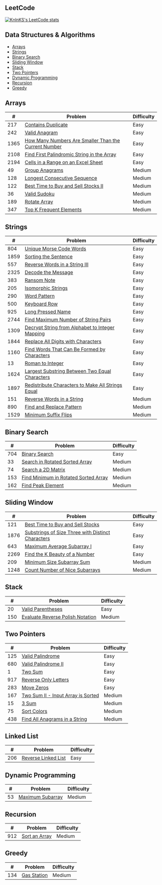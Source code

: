 ## LeetCode

[![KnlnKS's LeetCode stats](https://leetcode-stats-six.vercel.app/?username=joshdavidang)](https://github.com/KnlnKS/leetcode-stats)

## Data Structures & Algorithms

- [Arrays](https://github.com/joshuadavidang/data-structures-and-algorithms#arrays)
- [Strings](https://github.com/joshuadavidang/data-structures-and-algorithms#strings)
- [Binary Search](https://github.com/joshuadavidang/data-structures-and-algorithms#binary-search)
- [Sliding Window](https://github.com/joshuadavidang/data-structures-and-algorithms#sliding-window)
- [Stack](https://github.com/joshuadavidang/data-structures-and-algorithms#stack)
- [Two Pointers](https://github.com/joshuadavidang/data-structures-and-algorithms#two-pointers)
- [Dynamic Programming](https://github.com/joshuadavidang/data-structures-and-algorithms#dynamic-programming)
- [Recursion](https://github.com/joshuadavidang/data-structures-and-algorithms#recursion)
- [Greedy](https://github.com/joshuadavidang/data-structures-and-algorithms#greedy)

## Arrays

| #    | Problem                                                                                                                                     | Difficulty |
| ---- | ------------------------------------------------------------------------------------------------------------------------------------------- | ---------- |
| 217  | [Contains Duplicate](https://leetcode.com/problems/contains-duplicate/)                                                                     | Easy       |
| 242  | [Valid Anagram](https://leetcode.com/problems/valid-anagram/)                                                                               | Easy       |
| 1365 | [How Many Numbers Are Smaller Than the Current Number](https://leetcode.com/problems/how-many-numbers-are-smaller-than-the-current-number/) | Easy       |
| 2108 | [Find First Palindromic String in the Array](https://leetcode.com/problems/find-first-palindromic-string-in-the-array/)                     | Easy       |
| 2194 | [Cells in a Range on an Excel Sheet](https://leetcode.com/problems/cells-in-a-range-on-an-excel-sheet/)                                     | Easy       |
| 49   | [Group Anagrams](https://leetcode.com/problems/group-anagrams/)                                                                             | Medium     |
| 128  | [Longest Consecutive Sequence](https://leetcode.com/problems/longest-consecutive-sequence/)                                                 | Medium     |
| 122  | [Best Time to Buy and Sell Stocks II](https://leetcode.com/problems/best-time-to-buy-and-sell-stock-ii/)                                    | Medium     |
| 36   | [Valid Sudoku](https://leetcode.com/problems/valid-sudoku/)                                                                                 | Medium     |
| 189  | [Rotate Array](https://leetcode.com/problems/rotate-array/)                                                                                 | Medium     |
| 347  | [Top K Frequent Elements](https://leetcode.com/problems/top-k-frequent-elements/description/)                                               | Medium     |

## Strings

| #    | Problem                                                                                                                                           | Difficulty |
| ---- | ------------------------------------------------------------------------------------------------------------------------------------------------- | ---------- |
| 804  | [Unique Morse Code Words](https://leetcode.com/problems/unique-morse-code-words/)                                                                 | Easy       |
| 1859 | [Sorting the Sentence](https://leetcode.com/problems/sorting-the-sentence/)                                                                       | Easy       |
| 557  | [Reverse Words in a String III](https://leetcode.com/problems/reverse-words-in-a-string-iii/)                                                     | Easy       |
| 2325 | [Decode the Message](https://leetcode.com/problems/decode-the-message/)                                                                           | Easy       |
| 383  | [Ransom Note](https://leetcode.com/problems/ransom-note/)                                                                                         | Easy       |
| 205  | [Isomorphic Strings](https://leetcode.com/problems/isomorphic-strings/)                                                                           | Easy       |
| 290  | [Word Pattern](https://leetcode.com/problems/word-pattern)                                                                                        | Easy       |
| 500  | [Keyboard Row](https://leetcode.com/problems/keyboard-row/)                                                                                       | Easy       |
| 925  | [Long Pressed Name](https://leetcode.com/problems/long-pressed-name/)                                                                             | Easy       |
| 2744 | [Find Maximum Number of String Pairs](https://leetcode.com/problems/find-maximum-number-of-string-pairs)                                          | Easy       |
| 1309 | [Decrypt String from Alphabet to Integer Mapping](https://leetcode.com/problems/decrypt-string-from-alphabet-to-integer-mapping/)                 | Easy       |
| 1844 | [Replace All Digits with Characters](https://leetcode.com/problems/replace-all-digits-with-characters/)                                           | Easy       |
| 1160 | [Find Words That Can Be Formed by Characters](https://leetcode.com/problems/find-words-that-can-be-formed-by-characters)                          | Easy       |
| 13   | [Roman to Integer](https://leetcode.com/problems/roman-to-integer/)                                                                               | Easy       |
| 1624 | [Largest Substring Between Two Equal Characters](https://leetcode.com/problems/largest-substring-between-two-equal-characters/)                   | Easy       |
| 1897 | [Redistribute Characters to Make All Strings Equal](https://leetcode.com/problems/redistribute-characters-to-make-all-strings-equal/description/) | Easy       |
| 151  | [Reverse Words in a String](https://leetcode.com/problems/reverse-words-in-a-string/)                                                             | Medium     |
| 890  | [Find and Replace Pattern](https://leetcode.com/problems/find-and-replace-pattern/)                                                               | Medium     |
| 1529 | [Minimum Suffix Flips](https://leetcode.com/problems/minimum-suffix-flips)                                                                        | Medium     |

## Binary Search

| #   | Problem                                                                                                     | Difficulty |
| --- | ----------------------------------------------------------------------------------------------------------- | ---------- |
| 704 | [Binary Search](https://leetcode.com/problems/binary-search/)                                               | Easy       |
| 33  | [Search in Rotated Sorted Array](https://leetcode.com/problems/search-in-rotated-sorted-array/)             | Medium     |
| 74  | [Search a 2D Matrix](https://leetcode.com/problems/search-a-2d-matrix/)                                     | Medium     |
| 153 | [Find Minimum in Rotated Sorted Array](https://leetcode.com/problems/find-minimum-in-rotated-sorted-array/) | Medium     |
| 162 | [Find Peak Element](https://leetcode.com/problems/find-peak-element/)                                       | Medium     |

## Sliding Window

| #    | Problem                                                                                                                               | Difficulty |
| ---- | ------------------------------------------------------------------------------------------------------------------------------------- | ---------- |
| 121  | [Best Time to Buy and Sell Stocks](https://leetcode.com/problems/best-time-to-buy-and-sell-stock/)                                    | Easy       |
| 1876 | [Substrings of Size Three with Distinct Characters](https://leetcode.com/problems/substrings-of-size-three-with-distinct-characters/) | Easy       |
| 643  | [Maximum Average Subarray I](https://leetcode.com/problems/maximum-average-subarray-i/)                                               | Easy       |
| 2269 | [Find the K Beauty of a Number](https://leetcode.com/problems/find-the-k-beauty-of-a-number/)                                         | Easy       |
| 209  | [Minimum Size Subarray Sum](https://leetcode.com/problems/minimum-size-subarray-sum/)                                                 | Medium     |
| 1248 | [Count Number of Nice Subarrays](https://leetcode.com/problems/count-number-of-nice-subarrays/)                                       | Medium     |

## Stack

| #   | Problem                                                                                              | Difficulty |
| --- | ---------------------------------------------------------------------------------------------------- | ---------- |
| 20  | [Valid Parentheses](https://leetcode.com/problems/valid-parentheses/)                                | Easy       |
| 150 | [Evaluate Reverse Polish Notation ](https://leetcode.com/problems/evaluate-reverse-polish-notation/) | Medium     |

## Two Pointers

| #   | Problem                                                                                               | Difficulty |
| --- | ----------------------------------------------------------------------------------------------------- | ---------- |
| 125 | [Valid Palindrome](https://leetcode.com/problems/valid-palindrome/)                                   | Easy       |
| 680 | [Valid Palindrome II](https://leetcode.com/problems/valid-palindrome-ii/)                             | Easy       |
| 1   | [Two Sum](https://leetcode.com/problems/two-sum/)                                                     | Easy       |
| 917 | [Reverse Only Letters](https://leetcode.com/problems/reverse-only-letters/)                           | Easy       |
| 283 | [Move Zeros](https://leetcode.com/problems/move-zeroes/)                                              | Easy       |
| 167 | [Two Sum II - Input Array is Sorted](https://leetcode.com/problems/two-sum-ii-input-array-is-sorted/) | Medium     |
| 15  | [3 Sum](https://leetcode.com/problems/3sum/)                                                          | Medium     |
| 75  | [Sort Colors](https://leetcode.com/problems/sort-colors/)                                             | Medium     |
| 438 | [Find All Anagrams in a String](https://leetcode.com/problems/find-all-anagrams-in-a-string/)         | Medium     |

## Linked List

| #   | Problem                                                                   | Difficulty |
| --- | ------------------------------------------------------------------------- | ---------- |
| 206 | [Reverse Linked List](https://leetcode.com/problems/reverse-linked-list/) | Easy       |

## Dynamic Programming

| #   | Problem                                                             | Difficulty |
| --- | ------------------------------------------------------------------- | ---------- |
| 53  | [Maximum Subarray](https://leetcode.com/problems/maximum-subarray/) | Medium     |

## Recursion

| #   | Problem                                                                   | Difficulty |
| --- | ------------------------------------------------------------------------- | ---------- |
| 912 | [Sort an Array](https://leetcode.com/problems/sort-an-array/description/) | Medium     |

## Greedy

| #   | Problem                                                               | Difficulty |
| --- | --------------------------------------------------------------------- | ---------- |
| 134 | [Gas Station](https://leetcode.com/problems/gas-station/description/) | Medium     |
